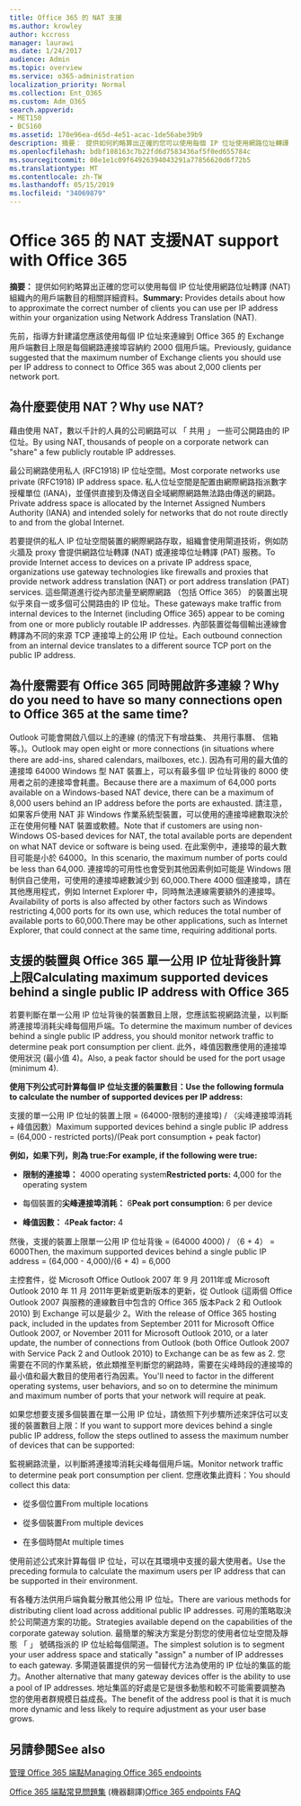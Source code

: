```yaml
---
title: Office 365 的 NAT 支援
ms.author: krowley
author: kccross
manager: laurawi
ms.date: 1/24/2017
audience: Admin
ms.topic: overview
ms.service: o365-administration
localization_priority: Normal
ms.collection: Ent_O365
ms.custom: Adm_O365
search.appverid:
- MET150
- BCS160
ms.assetid: 170e96ea-d65d-4e51-acac-1de56abe39b9
description: 摘要： 提供如何約略算出正確的您可以使用每個 IP 位址使用網路位址轉譯 (NAT) 組織內的用戶端數目的相關詳細資料。
ms.openlocfilehash: bdbf108163c7b22fd6d7583436af5f0ed655784c
ms.sourcegitcommit: 08e1e1c09f64926394043291a77856620d6f72b5
ms.translationtype: MT
ms.contentlocale: zh-TW
ms.lasthandoff: 05/15/2019
ms.locfileid: "34069879"
---
```

# <a name="nat-support-with-office-365"></a><span data-ttu-id="cbaa4-103">Office 365 的 NAT 支援</span><span class="sxs-lookup"><span data-stu-id="cbaa4-103">NAT support with Office 365</span></span>

 <span data-ttu-id="cbaa4-104">**摘要：** 提供如何約略算出正確的您可以使用每個 IP 位址使用網路位址轉譯 (NAT) 組織內的用戶端數目的相關詳細資料。</span><span class="sxs-lookup"><span data-stu-id="cbaa4-104">**Summary:** Provides details about how to approximate the correct number of clients you can use per IP address within your organization using Network Address Translation (NAT).</span></span> 
  
<span data-ttu-id="cbaa4-105">先前，指導方針建議您應該使用每個 IP 位址來連線到 Office 365 的 Exchange 用戶端數目上限是每個網路連接埠容納約 2000 個用戶端。</span><span class="sxs-lookup"><span data-stu-id="cbaa4-105">Previously, guidance suggested that the maximum number of Exchange clients you should use per IP address to connect to Office 365 was about 2,000 clients per network port.</span></span>
  
## <a name="why-use-nat"></a><span data-ttu-id="cbaa4-106">為什麼要使用 NAT？</span><span class="sxs-lookup"><span data-stu-id="cbaa4-106">Why use NAT?</span></span>

<span data-ttu-id="cbaa4-107">藉由使用 NAT，數以千計的人員的公司網路可以 「 共用 」 一些可公開路由的 IP 位址。</span><span class="sxs-lookup"><span data-stu-id="cbaa4-107">By using NAT, thousands of people on a corporate network can "share" a few publicly routable IP addresses.</span></span>
  
<span data-ttu-id="cbaa4-108">最公司網路使用私人 (RFC1918) IP 位址空間。</span><span class="sxs-lookup"><span data-stu-id="cbaa4-108">Most corporate networks use private (RFC1918) IP address space.</span></span> <span data-ttu-id="cbaa4-109">私人位址空間是配置由網際網路指派數字授權單位 (IANA)，並僅供直接到及傳送自全域網際網路無法路由傳送的網路。</span><span class="sxs-lookup"><span data-stu-id="cbaa4-109">Private address space is allocated by the Internet Assigned Numbers Authority (IANA) and intended solely for networks that do not route directly to and from the global Internet.</span></span>
  
<span data-ttu-id="cbaa4-110">若要提供的私人 IP 位址空間裝置的網際網路存取，組織會使用閘道技術，例如防火牆及 proxy 會提供網路位址轉譯 (NAT) 或連接埠位址轉譯 (PAT) 服務。</span><span class="sxs-lookup"><span data-stu-id="cbaa4-110">To provide Internet access to devices on a private IP address space, organizations use gateway technologies like firewalls and proxies that provide network address translation (NAT) or port address translation (PAT) services.</span></span> <span data-ttu-id="cbaa4-111">這些閘道進行從內部流量至網際網路 （包括 Office 365） 的裝置出現似乎來自一或多個可公開路由的 IP 位址。</span><span class="sxs-lookup"><span data-stu-id="cbaa4-111">These gateways make traffic from internal devices to the Internet (including Office 365) appear to be coming from one or more publicly routable IP addresses.</span></span> <span data-ttu-id="cbaa4-112">內部裝置從每個輸出連線會轉譯為不同的來源 TCP 連接埠上的公用 IP 位址。</span><span class="sxs-lookup"><span data-stu-id="cbaa4-112">Each outbound connection from an internal device translates to a different source TCP port on the public IP address.</span></span> 
  
## <a name="why-do-you-need-to-have-so-many-connections-open-to-office-365-at-the-same-time"></a><span data-ttu-id="cbaa4-113">為什麼需要有 Office 365 同時開啟許多連線？</span><span class="sxs-lookup"><span data-stu-id="cbaa4-113">Why do you need to have so many connections open to Office 365 at the same time?</span></span>

<span data-ttu-id="cbaa4-114">Outlook 可能會開啟八個以上的連線 (的情況下有增益集、 共用行事曆、 信箱等。)。</span><span class="sxs-lookup"><span data-stu-id="cbaa4-114">Outlook may open eight or more connections (in situations where there are add-ins, shared calendars, mailboxes, etc.).</span></span> <span data-ttu-id="cbaa4-115">因為有可用的最大值的連接埠 64000 Windows 型 NAT 裝置上，可以有最多個 IP 位址背後的 8000 使用者之前的連接埠會耗盡。</span><span class="sxs-lookup"><span data-stu-id="cbaa4-115">Because there are a maximum of 64,000 ports available on a Windows-based NAT device, there can be a maximum of 8,000 users behind an IP address before the ports are exhausted.</span></span> <span data-ttu-id="cbaa4-116">請注意，如果客戶使用 NAT 非 Windows 作業系統型裝置，可以使用的連接埠總數取決於正在使用何種 NAT 裝置或軟體。</span><span class="sxs-lookup"><span data-stu-id="cbaa4-116">Note that if customers are using non-Windows OS-based devices for NAT, the total available ports are dependent on what NAT device or software is being used.</span></span> <span data-ttu-id="cbaa4-117">在此案例中，連接埠的最大數目可能是小於 64000。</span><span class="sxs-lookup"><span data-stu-id="cbaa4-117">In this scenario, the maximum number of ports could be less than 64,000.</span></span> <span data-ttu-id="cbaa4-118">連接埠的可用性也會受到其他因素例如可能是 Windows 限制供自己使用，可使用的連接埠總數減少到 60,000.There 4000 個連接埠，請在其他應用程式，例如 Internet Explorer 中，同時無法連線需要額外的連接埠。</span><span class="sxs-lookup"><span data-stu-id="cbaa4-118">Availability of ports is also affected by other factors such as Windows restricting 4,000 ports for its own use, which reduces the total number of available ports to 60,000.There may be other applications, such as Internet Explorer, that could connect at the same time, requiring additional ports.</span></span>
  
## <a name="calculating-maximum-supported-devices-behind-a-single-public-ip-address-with-office-365"></a><span data-ttu-id="cbaa4-119">支援的裝置與 Office 365 單一公用 IP 位址背後計算上限</span><span class="sxs-lookup"><span data-stu-id="cbaa4-119">Calculating maximum supported devices behind a single public IP address with Office 365</span></span>

<span data-ttu-id="cbaa4-120">若要判斷在單一公用 IP 位址背後的裝置數目上限，您應該監視網路流量，以判斷將連接埠消耗尖峰每個用戶端。</span><span class="sxs-lookup"><span data-stu-id="cbaa4-120">To determine the maximum number of devices behind a single public IP address, you should monitor network traffic to determine peak port consumption per client.</span></span> <span data-ttu-id="cbaa4-121">此外，峰值因數應使用的連接埠使用狀況 (最小值 4)。</span><span class="sxs-lookup"><span data-stu-id="cbaa4-121">Also, a peak factor should be used for the port usage (minimum 4).</span></span> 
  
 <span data-ttu-id="cbaa4-122">**使用下列公式可計算每個 IP 位址支援的裝置數目：**</span><span class="sxs-lookup"><span data-stu-id="cbaa4-122">**Use the following formula to calculate the number of supported devices per IP address:**</span></span>
  
<span data-ttu-id="cbaa4-123">支援的單一公用 IP 位址的裝置上限 = (64000-限制的連接埠) / （尖峰連接埠消耗 + 峰值因數）</span><span class="sxs-lookup"><span data-stu-id="cbaa4-123">Maximum supported devices behind a single public IP address = (64,000 - restricted ports)/(Peak port consumption + peak factor)</span></span>
  
 <span data-ttu-id="cbaa4-124">**例如，如果下列，則為 true:**</span><span class="sxs-lookup"><span data-stu-id="cbaa4-124">**For example, if the following were true:**</span></span>
  
- <span data-ttu-id="cbaa4-125">**限制的連接埠：** 4000 operating system</span><span class="sxs-lookup"><span data-stu-id="cbaa4-125">**Restricted ports:** 4,000 for the operating system</span></span> 
    
- <span data-ttu-id="cbaa4-126">每個裝置的**尖峰連接埠消耗：** 6</span><span class="sxs-lookup"><span data-stu-id="cbaa4-126">**Peak port consumption:** 6 per device</span></span> 
    
- <span data-ttu-id="cbaa4-127">**峰值因數：** 4</span><span class="sxs-lookup"><span data-stu-id="cbaa4-127">**Peak factor:** 4</span></span> 
    
<span data-ttu-id="cbaa4-128">然後，支援的裝置上限單一公用 IP 位址背後 = (64000 4000) / （6 + 4） = 6000</span><span class="sxs-lookup"><span data-stu-id="cbaa4-128">Then, the maximum supported devices behind a single public IP address = (64,000 - 4,000)/(6 + 4) = 6,000</span></span>
  
<span data-ttu-id="cbaa4-129">主控套件，從 Microsoft Office Outlook 2007 年 9 月 2011年或 Microsoft Outlook 2010 年 11 月 2011年更新或更新版本的更新，從 Outlook (這兩個 Office Outlook 2007 與服務的連線數目中包含的 Office 365 版本Pack 2 和 Outlook 2010) 到 Exchange 可以是最少 2。</span><span class="sxs-lookup"><span data-stu-id="cbaa4-129">With the release of Office 365 hosting pack, included in the updates from September 2011 for Microsoft Office Outlook 2007, or November 2011 for Microsoft Outlook 2010, or a later update, the number of connections from Outlook (both Office Outlook 2007 with Service Pack 2 and Outlook 2010) to Exchange can be as few as 2.</span></span> <span data-ttu-id="cbaa4-130">您需要在不同的作業系統，依此類推至判斷您的網路時，需要在尖峰時段的連接埠的最小值和最大數目的使用者行為因素。</span><span class="sxs-lookup"><span data-stu-id="cbaa4-130">You'll need to factor in the different operating systems, user behaviors, and so on to determine the minimum and maximum number of ports that your network will require at peak.</span></span>
  
<span data-ttu-id="cbaa4-131">如果您想要支援多個裝置在單一公用 IP 位址，請依照下列步驟所述來評估可以支援的裝置數目上限：</span><span class="sxs-lookup"><span data-stu-id="cbaa4-131">If you want to support more devices behind a single public IP address, follow the steps outlined to assess the maximum number of devices that can be supported:</span></span>
  
<span data-ttu-id="cbaa4-132">監視網路流量，以判斷將連接埠消耗尖峰每個用戶端。</span><span class="sxs-lookup"><span data-stu-id="cbaa4-132">Monitor network traffic to determine peak port consumption per client.</span></span> <span data-ttu-id="cbaa4-133">您應收集此資料：</span><span class="sxs-lookup"><span data-stu-id="cbaa4-133">You should collect this data:</span></span>
  
- <span data-ttu-id="cbaa4-134">從多個位置</span><span class="sxs-lookup"><span data-stu-id="cbaa4-134">From multiple locations</span></span>
    
- <span data-ttu-id="cbaa4-135">從多個裝置</span><span class="sxs-lookup"><span data-stu-id="cbaa4-135">From multiple devices</span></span>
    
- <span data-ttu-id="cbaa4-136">在多個時間</span><span class="sxs-lookup"><span data-stu-id="cbaa4-136">At multiple times</span></span>
    
<span data-ttu-id="cbaa4-137">使用前述公式來計算每個 IP 位址，可以在其環境中支援的最大使用者。</span><span class="sxs-lookup"><span data-stu-id="cbaa4-137">Use the preceding formula to calculate the maximum users per IP address that can be supported in their environment.</span></span>
  
<span data-ttu-id="cbaa4-138">有各種方法供用戶端負載分散其他公用 IP 位址。</span><span class="sxs-lookup"><span data-stu-id="cbaa4-138">There are various methods for distributing client load across additional public IP addresses.</span></span> <span data-ttu-id="cbaa4-139">可用的策略取決於公司閘道方案的功能。</span><span class="sxs-lookup"><span data-stu-id="cbaa4-139">Strategies available depend on the capabilities of the corporate gateway solution.</span></span> <span data-ttu-id="cbaa4-140">最簡單的解決方案是分割您的使用者位址空間及靜態 「 」 號碼指派的 IP 位址給每個閘道。</span><span class="sxs-lookup"><span data-stu-id="cbaa4-140">The simplest solution is to segment your user address space and statically "assign" a number of IP addresses to each gateway.</span></span> <span data-ttu-id="cbaa4-141">多閘道裝置提供的另一個替代方法為使用的 IP 位址的集區的能力。</span><span class="sxs-lookup"><span data-stu-id="cbaa4-141">Another alternative that many gateway devices offer is the ability to use a pool of IP addresses.</span></span> <span data-ttu-id="cbaa4-142">地址集區的好處是它是很多動態和較不可能需要調整為您的使用者群規模日益成長。</span><span class="sxs-lookup"><span data-stu-id="cbaa4-142">The benefit of the address pool is that it is much more dynamic and less likely to require adjustment as your user base grows.</span></span>
  
## <a name="see-also"></a><span data-ttu-id="cbaa4-143">另請參閱</span><span class="sxs-lookup"><span data-stu-id="cbaa4-143">See also</span></span>

[<span data-ttu-id="cbaa4-144">管理 Office 365 端點</span><span class="sxs-lookup"><span data-stu-id="cbaa4-144">Managing Office 365 endpoints</span></span>](https://support.office.com/article/99cab9d4-ef59-4207-9f2b-3728eb46bf9a)
  
<span data-ttu-id="cbaa4-145">[Office 365 端點常見問題集](https://support.office.com/article/d4088321-1c89-4b96-9c99-54c75cae2e6d) (機器翻譯)</span><span class="sxs-lookup"><span data-stu-id="cbaa4-145">[Office 365 endpoints FAQ](https://support.office.com/article/d4088321-1c89-4b96-9c99-54c75cae2e6d)</span></span>

